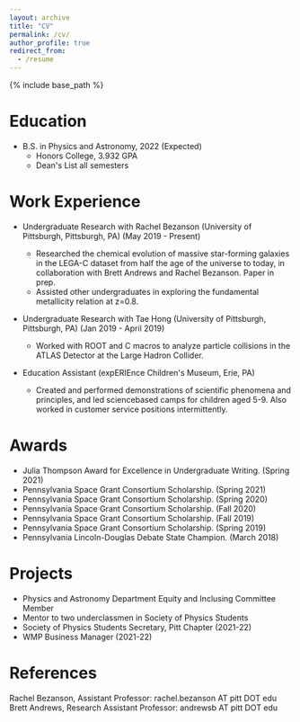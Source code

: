 ```yaml
---
layout: archive
title: "CV"
permalink: /cv/
author_profile: true
redirect_from:
  - /resume
---
```


{% include base_path %}

Education
======
* B.S. in Physics and Astronomy, 2022 (Expected)
  * Honors College, 3.932 GPA
  * Dean's List all semesters

Work Experience
======
* Undergraduate Research with Rachel Bezanson (University of Pittsburgh, Pittsburgh, PA) (May 2019 - Present)
  * Researched the chemical evolution of massive star-forming galaxies in the LEGA-C dataset from half the age of the universe to today, in collaboration with Brett Andrews and Rachel Bezanson. Paper in prep.
  * Assisted other undergraduates in exploring the fundamental metallicity relation at z=0.8. 

* Undergraduate Research with Tae Hong (University of Pittsburgh, Pittsburgh, PA) (Jan 2019 - April 2019)
  * Worked with ROOT and C macros to analyze particle collisions in the ATLAS Detector at the Large Hadron Collider.

* Education Assistant (expERIEnce Children's Museum, Erie, PA)
  * Created and performed demonstrations of scientific phenomena and principles, and led sciencebased camps for children aged 5-9. Also worked in customer service positions intermittently. 

Awards
======
* Julia Thompson Award for Excellence in Undergraduate Writing. (Spring 2021)
* Pennsylvania Space Grant Consortium Scholarship. (Spring 2021)
* Pennsylvania Space Grant Consortium Scholarship. (Spring 2020)
* Pennsylvania Space Grant Consortium Scholarship. (Fall 2020)
* Pennsylvania Space Grant Consortium Scholarship. (Fall 2019)
* Pennsylvania Space Grant Consortium Scholarship. (Spring 2019)
* Pennsylvania Lincoln-Douglas Debate State Champion. (March 2018)

Projects
======
* Physics and Astronomy Department Equity and Inclusing Committee Member
* Mentor to two underclassmen in Society of Physics Students
* Society of Physics Students Secretary, Pitt Chapter (2021-22)
* WMP Business Manager (2021-22)

References
======
Rachel Bezanson, Assistant Professor: rachel.bezanson AT pitt DOT edu
Brett Andrews, Research Assistant Professor: andrewsb AT pitt DOT edu

